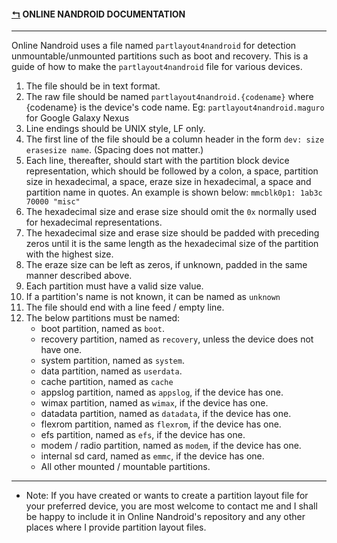 #### [↰](README.md) ONLINE NANDROID DOCUMENTATION

---

Online Nandroid uses a file named ``partlayout4nandroid`` for detection unmountable/unmounted partitions such as boot and recovery. This is a guide of how to make the ``partlayout4nandroid`` file for various devices.

1. The file should be in text format.
2. The raw file should be named ``partlayout4nandroid.{codename}`` where {codename} is the device's code name. Eg: ``partlayout4nandroid.maguro`` for Google Galaxy Nexus
3. Line endings should be UNIX style, LF only.
4. The first line of the file should be a column header in the form ``dev: size erasesize name``. (Spacing does not matter.)
5. Each line, thereafter, should start with the partition block device representation, which should be followed by a colon, a space, partition size in hexadecimal, a space, eraze size in hexadecimal, a space and partition name in quotes. An example is shown below:
``mmcblk0p1: 1ab3c 70000 "misc"``
6. The hexadecimal size and erase size should omit the ``0x`` normally used for hexadecimal representations.
7. The hexadecimal size and erase size should be padded with preceding zeros until it is the same length as the hexadecimal size of the partition with the highest  size.
8. The eraze size can be left as zeros, if unknown, padded in the same manner described above.
9. Each partition must have a valid size value.
10. If a partition's name is not known, it can be named as ``unknown``
11. The file should end with a line feed / empty line.
12. The below partitions must be named:
	* boot partition, named as ``boot``.
	* recovery partition, named as ``recovery``, unless the device does not have one.
	* system partition, named as ``system``.
	* data partition, named as ``userdata``.
	* cache partition, named as ``cache``
	* appslog partition, named as ``appslog``, if the device has one.
	* wimax partition, named as ``wimax``, if the device has one.
	* datadata partition, named as ``datadata``, if the device has one.
	* flexrom partition, named as ``flexrom``, if the device has one.
	* efs partition, named as ``efs``, if the device has one.
	* modem / radio partition, named as ``modem``, if the device has one.
	* internal sd card, named as ``emmc``, if the device has one.
	* All other mounted / mountable partitions.

----

* Note: If you have created or wants to create a partition layout file for your preferred device, you are most welcome to contact me and I shall be happy to include it in Online Nandroid's repository and any other places where I provide partition layout files.